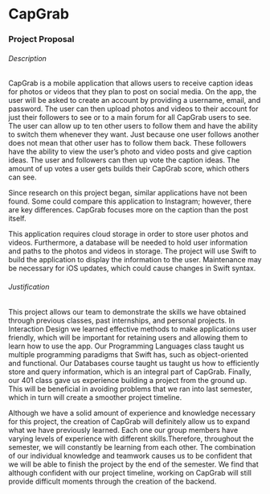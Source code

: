 # CapGrab
### Project Proposal

###### Description	
<p>CapGrab is a mobile application that allows users to receive caption ideas for photos or videos that they plan to post on social 
media. On the app, the user will be asked to create an account by providing a username, email, and password. The user can then upload 
photos and videos to their account for just their followers to see or to a main forum for all CapGrab users to see. The user can allow 
up to ten other users to follow them and have the ability to switch them whenever they want. Just because one user follows another does 
not mean that other user has to follow them back. These followers have the ability to view the user’s photo and video posts and give 
caption ideas. The user and followers can then up vote the caption ideas. The amount of up votes a user gets builds their CapGrab score, 
which others can see.</p>
<p>Since research on this project began, similar applications have not been found. Some could compare this application to Instagram; 
however, there are key differences. CapGrab focuses more on the caption than the post itself.</p>
<p>This application requires cloud storage in order to store user photos and videos. Furthermore, a database will be needed to hold user 
information and paths to the photos and videos in storage. The project will use Swift to build the application to display the information 
to the user. Maintenance may be necessary for iOS updates, which could cause changes in Swift syntax.</p>

###### Justification
<p>This project allows our team to demonstrate the skills we have obtained through previous classes, past internships, and personal 
projects. In Interaction Design we learned effective methods to make applications user friendly, which will be important for retaining 
users and allowing them to learn how to use the app. Our Programming Languages class taught us multiple programming paradigms that Swift 
has, such as object-oriented and functional. Our Databases course taught us taught us how to efficiently store and query information, 
which is an integral part of CapGrab. Finally, our 401 class gave us experience building a project from the ground up. This will be 
beneficial in avoiding problems that we ran into last semester, which in turn will create a smoother project timeline.</p>
<p>Although we have a solid amount of experience and knowledge necessary for this project, the creation of CapGrab will definitely allow 
us to expand what we have previously learned. Each one our group members have varying levels of experience with different skills.Therefore, throughout the semester, we will constantly be learning from each other.  The combination of our individual knowledge and 
teamwork causes us to be confident that we will be able to finish the project by the end of the semester. We find that although confident 
with our project timeline, working on CapGrab will still provide difficult moments through the creation of the backend.</p>
